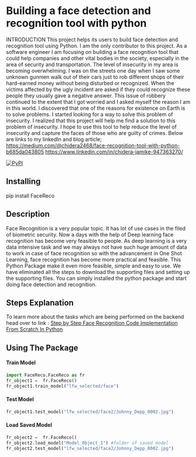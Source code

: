 # Building a face detection and recognition tool with python
INTRODUCTION
This project helps its users to build face detection and recognition tool using Python. I am the only contributor to this project. As a software engineer I am focusing on building a face recognition tool that could help companies and other vital bodies in the society, especially in the area of security and transportation.
The level of insecurity in my area is becoming overwhelming. I was on the streets one day when I saw some unknown gunmen walk out of their cars just to rob different shops of their hard-earned money without being disturbed or recognized. When the victims affected by the ugly incident are asked if they could recognize these people they usually gave a negative answer. This issue of robbery continued to the extent that I got worried and I asked myself the reason I am in this world. I discovered that one of the reasons for existence on Earth is to solve problems. I started looking for a way to solve this problem of insecurity. I realized that this project will help me find a solution to this problem of insecurity. I hope to use this tool to help reduce the level of insecurity and capture the faces of those who are guilty of crimes.
Below are links to my linkedIn and blog article;
https://medium.com/@chidera2468/face-recognition-tool-with-python-b685da043805
https://www.linkedin.com/in/chidera-jamike-947363270/

[![PyPI](https://badge.fury.io/py/FaceReco.png)](https://pypi.org/project/FaceReco/)

## Installing
pip install FaceReco

## Description
Face Recognition is a very popular topic. It has lot of use cases in the filed of biometric security. 
Now a days with the help of Deep learning face recognition has become very feasible to people. 
As deep learning is a very data intensive task and we may always not have such huge amount of data to work in case of face recognition 
so with the advancement in One Shot Learning, face recognition has become more practical and feasible. This Python Package make it even more feasible, simple 
and easy to use. We have eliminated all the steps to download the supporting files and setting up the supporting files. You can simply installed the python package and start doing face detection and recognition.

## Steps Explanation
To learn more about the tasks which are being performed on the backend head over to link : [Step by Step Face Recognition Code Implementation From Scratch In Python](https://towardsdatascience.com/step-by-step-face-recognition-code-implementation-from-scratch-in-python-cc95fa041120)

## Using The Package

#### Train Model

```python
import FaceReco.FaceReco as fr
fr_object1 =  fr.FaceReco()
fr_object1.train_model("lfw_selected/face")
``` 

#### Test Model

```python
fr_object1.test_model("lfw_selected/face2/Johnny_Depp_0002.jpg")
``` 

#### Load Saved Model

```python
fr_object2 =  fr.FaceReco()
fr_object2.load_model("Model_Object_1") #folder of saved model
fr_object2.test_model("lfw_selected/face2/Johnny_Depp_0002.jpg")
``` 
